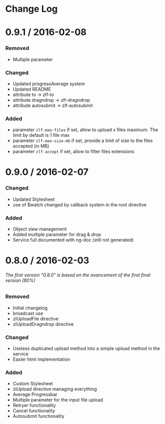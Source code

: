 # Change Log

0.9.1 / 2016-02-08
==================

### Removed
  * Multiple parameter

### Changed
  * Updated progressAverage system
  * Updated README
  * attribute to -> zlf-to
  * attribute dragndrop -> zlf-dragndrop
  * attribute autosubmit -> zlf-autosubmit

### Added
 * parameter `zlf-max-files` if set, allow to upload x files maximum. The limit by default is 1 file max
 * parameter `zlf-max-size-mb` if set, provide a limit of size to the files accepted (in MB)
 * parameter `zlf-accept` if set, allow to filter files extensions


0.9.0 / 2016-02-07
==================


### Changed
  * Updated Stylesheet
  * use of $watch changed by callback system in the root directive

### Added
  * Object view management
  * Added multiple parameter for drag & drop
  * Service full documented with ng-doc (still not generated)


0.8.0 / 2016-02-03
==================
###### The first version "0.8.0" is based on the avancement of the first final version (80%)

### Removed
  * Initial changelog
  * broadcast use
  * zlUploadFile directive
  * zlUploadDragndrop directive

### Changed
  * Useless duplicated upload method into a simple upload method in the service
  * Easier html implementation

### Added
  * Custom Stylesheet
  * zlUpload directive managing everything
  * Average Progressbar
  * Multiple parameter for the input file upload
  * Retryer functionality
  * Cancel functionality
  * Autosubmit functionality
